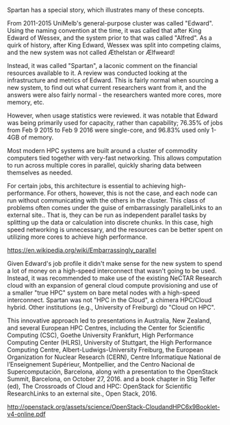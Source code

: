 Spartan has a special story, which illustrates many of these concepts.

From 2011-2015 UniMelb's general-purpose cluster was called "Edward". Using the naming convention at the time, it was called 
that after King Edward of Wessex, and the system prior to that was called "Alfred". As a quirk of history, after King 
Edward, Wessex was split into competing claims, and the new system was not called Æthelstan or Ælfweard!

Instead, it was called "Spartan", a laconic comment on the financial resources available to it.  A review was conducted 
looking at the infrastructure and metrics of Edward. This is fairly normal when sourcing a new system, to find out what 
current researchers want from it, and the answers were also fairly normal - the researchers wanted more cores, more memory, 
etc.

However, when usage statistics were reviewed. it was notable that Edward was being primarily used for capacity, rather than 
capability; 76.35% of jobs from Feb 9 2015 to Feb 9 2016 were single-core, and 96.83% used only 1-4GB of memory.

Most modern HPC systems are built around a cluster of commodity computers tied together with very-fast networking. This 
allows computation to run across multiple cores in parallel, quickly sharing data between themselves as needed.

For certain jobs, this architecture is essential to achieving high-performance. For others, however, this is not the case, 
and each node can run without communicating with the others in the cluster. This class of problems often comes under the 
guise of embarrassingly parallelLinks to an external site.. That is, they can be run as independent parallel tasks by 
splitting up the data or calculation into discrete chunks. In this case, high speed networking is unnecessary, and the 
resources can be better spent on utilizing more cores to achieve high performance.

https://en.wikipedia.org/wiki/Embarrassingly_parallel

Given Edward's job profile it didn't make sense for the new system to spend a lot of money on a high-speed interconnect that 
wasn't going to be used. Instead, it was recommended to make use of the existing NeCTAR Research cloud with an expansion of 
general cloud compute provisioning and use of a smaller "true HPC" system on bare metal nodes with a high-speed 
interconnect. Spartan was not "HPC in the Cloud", a chimera HPC/Cloud hybrid. Other institutions (e.g., University of 
Freiburg) do "Cloud on HPC".

This innovative approach led to presentations in Australia, New Zealand, and several European HPC Centres, including the 
Center for Scientific Computing (CSC), Goethe University Frankfurt, High Performance Computing Center (HLRS), University of 
Stuttgart, the High Performance Computing Centre, Albert-Ludwigs-University Freiburg, the European Organization for Nuclear 
Research (CERN), Centre Informatique National de l’Enseignement Supérieur, Montpellier, and the Centro Nacional de 
Supercomputación, Barcelona, along with a presentation to the OpenStack Summit, Barcelona, on October 27, 2016. and a book 
chapter in Stig Telfer (ed), The Crossroads of Cloud and HPC: OpenStack for Scientific ResearchLinks to an external site., 
Open Stack, 2016.

http://openstack.org/assets/science/OpenStack-CloudandHPC6x9Booklet-v4-online.pdf
